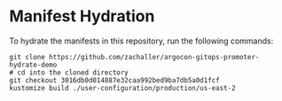 # Manifest Hydration

To hydrate the manifests in this repository, run the following commands:

```shell
git clone https://github.com/zachaller/argocon-gitops-promoter-hydrate-demo
# cd into the cloned directory
git checkout 3016db0d014887e32caa992bed9ba7db5a0d1fcf
kustomize build ./user-configuration/production/us-east-2
```
